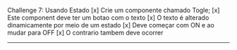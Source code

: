 Challenge 7: Usando Estado
[x] Crie um componente chamado Togle;
[x] Este component deve ter um botao com o texto
[x] O texto é alterado dinamicamente por meio de um estado
[x] Deve começar com ON  e ao mudar para OFF
[x] O contrario tambem deve ocorrer

____________________________________________________